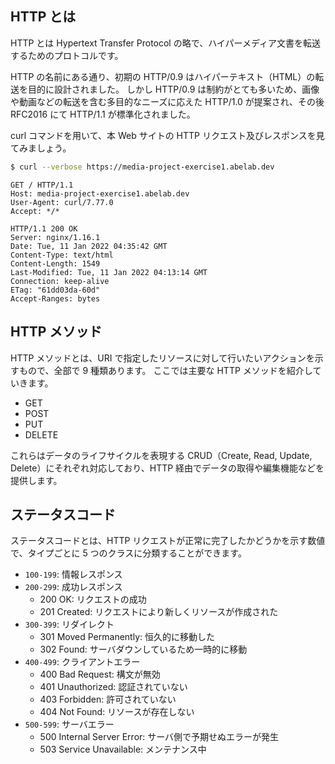 ## HTTP とは

HTTP とは Hypertext Transfer Protocol の略で、ハイパーメディア文書を転送するためのプロトコルです。

HTTP の名前にある通り、初期の HTTP/0.9 はハイパーテキスト（HTML）の転送を目的に設計されました。
しかし HTTP/0.9 は制約がとても多いため、画像や動画などの転送を含む多目的なニーズに応えた HTTP/1.0 が提案され、その後 RFC2016 にて HTTP/1.1 が標準化されました。

curl コマンドを用いて、本 Web サイトの HTTP リクエスト及びレスポンスを見てみましょう。

```bash
$ curl --verbose https://media-project-exercise1.abelab.dev
```

```
GET / HTTP/1.1
Host: media-project-exercise1.abelab.dev
User-Agent: curl/7.77.0
Accept: */*

HTTP/1.1 200 OK
Server: nginx/1.16.1
Date: Tue, 11 Jan 2022 04:35:42 GMT
Content-Type: text/html
Content-Length: 1549
Last-Modified: Tue, 11 Jan 2022 04:13:14 GMT
Connection: keep-alive
ETag: "61dd03da-60d"
Accept-Ranges: bytes
```

## HTTP メソッド

HTTP メソッドとは、URI で指定したリソースに対して行いたいアクションを示すもので、全部で 9 種類あります。
ここでは主要な HTTP メソッドを紹介していきます。

- GET
- POST
- PUT
- DELETE

これらはデータのライフサイクルを表現する CRUD（Create, Read, Update, Delete）にそれぞれ対応しており、HTTP 経由でデータの取得や編集機能などを提供します。

## ステータスコード

ステータスコードとは、HTTP リクエストが正常に完了したかどうかを示す数値で、タイプごとに 5 つのクラスに分類することができます。

- `100-199`: 情報レスポンス
- `200-299`: 成功レスポンス
  - 200 OK: リクエストの成功
  - 201 Created: リクエストにより新しくリソースが作成された
- `300-399`: リダイレクト
  - 301 Moved Permanently: 恒久的に移動した
  - 302 Found: サーバダウンしているため一時的に移動
- `400-499`: クライアントエラー
  - 400 Bad Request: 構文が無効
  - 401 Unauthorized: 認証されていない
  - 403 Forbidden: 許可されていない
  - 404 Not Found: リソースが存在しない
- `500-599`: サーバエラー
  - 500 Internal Server Error: サーバ側で予期せぬエラーが発生
  - 503 Service Unavailable: メンテナンス中
